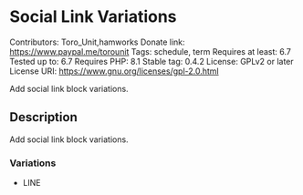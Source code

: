# Social Link Variations

Contributors:      Toro_Unit,hamworks 
Donate link:       https://www.paypal.me/torounit
Tags:              schedule, term
Requires at least: 6.7 
Tested up to:      6.7 
Requires PHP:      8.1 
Stable tag:        0.4.2
License:           GPLv2 or later 
License URI:       https://www.gnu.org/licenses/gpl-2.0.html

Add social link block variations.

## Description

Add social link block variations.

### Variations
* LINE

